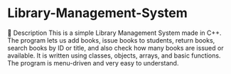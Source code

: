 # Library-Management-System
📖 Description  This is a simple Library Management System made in C++. The program lets us add books, issue books to students, return books, search books by ID or title, and also check how many books are issued or available. It is written using classes, objects, arrays, and basic functions. The program is menu-driven and very easy to understand.

